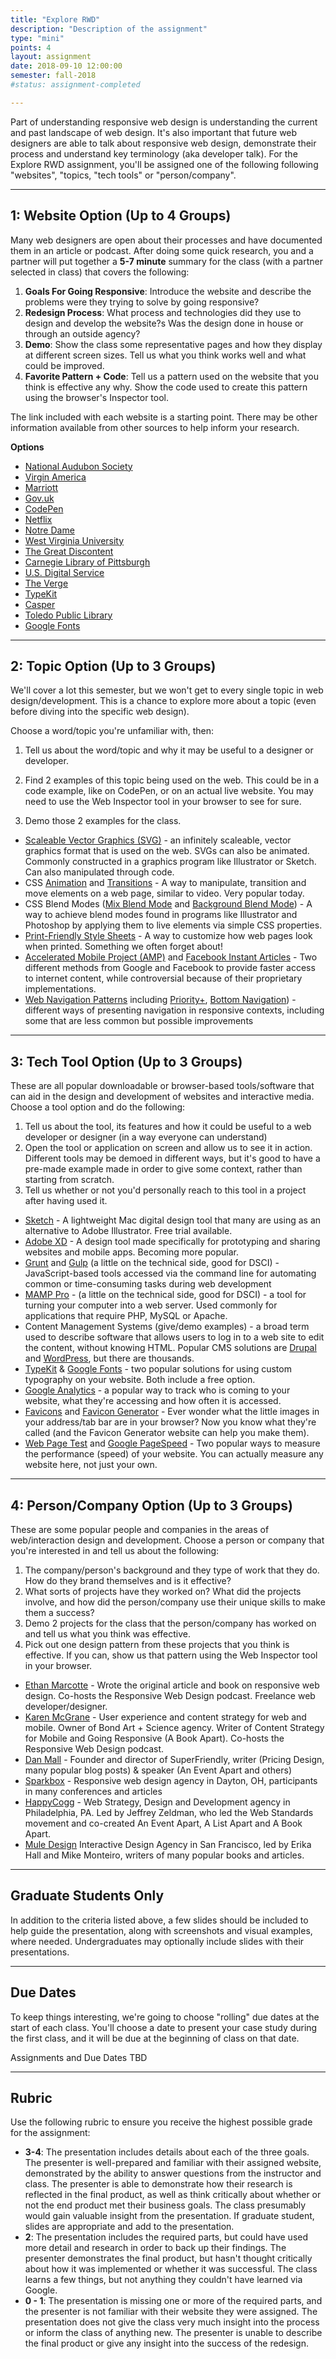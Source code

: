 ```yaml
---
title: "Explore RWD"
description: "Description of the assignment"
type: "mini"
points: 4
layout: assignment
date: 2018-09-10 12:00:00
semester: fall-2018
#status: assignment-completed

---
```


Part of understanding responsive web design is understanding the current and past landscape of web design.  It's also important that future web designers are able to talk about responsive web design, demonstrate their process and understand key terminology (aka developer talk). For the Explore RWD assignment, you'll be assigned one of the following following "websites", "topics, "tech tools" or "person/company".  

---

## 1: Website Option (Up to 4 Groups)

Many web designers are open about their processes and have documented them in an article or podcast.  After doing some quick research, you and a partner will put together a **5-7 minute** summary for the class (with a partner selected in class) that covers the following:

1.  **Goals For Going Responsive**:  Introduce the website and describe the problems were they trying to solve by going responsive?  
2.  **Redesign Process**: What process and technologies did they use to design and develop the website?s Was the design done in house or through an outside agency?
3.  **Demo**:  Show the class some representative pages and how they display at different screen sizes.  Tell us what you think works well and what could be improved.
4.  **Favorite Pattern + Code**:  Tell us a pattern used on the website that you think is effective any why.  Show the code used to create this pattern using the browser's Inspector tool.

The link included with each website is a starting point.  There may be other information available from other sources to help inform your research.

**Options**

* [National Audubon Society](http://muledesign.com/2015/02/birds)
* [Virgin America](http://www.wired.com/2014/06/the-super-slick-ux-of-virgin-americas-new-booking-site/)
* [Marriott](http://responsivewebdesign.com/podcast/marriott.html)
* [Gov.uk](https://gds.blog.gov.uk/2012/11/02/designing-for-different-devices/)
* [CodePen](http://codepen.seesparkbox.com)
* [Netflix](http://techblog.netflix.com/2014/03/the-netflix-signup-flow-our-journey-to.html)
* [Notre Dame](http://responsivewebdesign.com/podcast/notre-dame/)
* [West Virginia University](http://responsivewebdesign.com/podcast/wvu/)
* [The Great Discontent](http://responsivewebdesign.com/podcast/the-great-discontent/)
* [Carnegie Library of Pittsburgh](https://responsivewebdesign.com/podcast/carnegie-library-of-pittsburgh/)
* [U.S. Digital Service](https://responsivewebdesign.com/podcast/usds/)
* [The Verge](http://www.theverge.com/2016/11/1/13484656/verge-5th-anniversary-relaunch-2016)
* [TypeKit](https://responsivewebdesign.com/podcast/typekit/)
* [Casper](https://responsivewebdesign.com/podcast/casper/)
* [Toledo Public Library](https://responsivewebdesign.com/podcast/toledo-public-library/)
* [Google Fonts](https://responsivewebdesign.com/podcast/google-fonts/)

---

## 2: Topic Option (Up to 3 Groups)

We'll cover a lot this semester, but we won't get to every single topic in web design/development.  This is a chance to explore more about a topic (even before diving into the specific web design).  

Choose a word/topic you're unfamiliar with, then:

1. Tell us about the word/topic and why it may be useful to a designer or developer.  

2. Find 2 examples of this topic being used on the web.  This could be in a code example, like on CodePen, or on an actual live website.  You may need to use the Web Inspector tool in your browser to see for sure.

3. Demo those 2 examples for the class.

* [Scaleable Vector Graphics (SVG)](https://developer.mozilla.org/en-US/docs/Web/SVG) - an infinitely scaleable, vector graphics format that is used on the web.  SVGs can also be animated.  Commonly constructed in a graphics program like Illustrator or Sketch.  Can also manipulated through code.
* CSS [Animation](https://css-tricks.com/almanac/properties/a/animation/) and [Transitions](https://css-tricks.com/almanac/properties/t/transition/) - A way to manipulate, transition and move elements on a web page, similar to video.  Very popular today.
* CSS Blend Modes ([Mix Blend Mode](https://css-tricks.com/almanac/properties/m/mix-blend-mode/) and [Background Blend Mode](https://css-tricks.com/almanac/properties/b/background-blend-mode/)) - A way to achieve blend modes found in programs like Illustrator and Photoshop by applying them to live elements via simple CSS properties.
* [Print-Friendly Style Sheets](https://www.smashingmagazine.com/2011/11/how-to-set-up-a-print-style-sheet/) - A way to customize how web pages look when printed.  Something we often forget about!
* [Accelerated Mobile Project (AMP)](https://www.ampproject.org) and [Facebook Instant Articles](https://instantarticles.fb.com) - Two different methods from Google and Facebook to provide faster access to internet content, while controversial because of their proprietary implementations.
* [Web Navigation Patterns](http://bradfrost.com/blog/web/responsive-nav-patterns/) including [Priority+](https://css-tricks.com/diy-priority-plus-nav/), [Bottom Navigation](https://www.smashingmagazine.com/2016/11/the-golden-rules-of-mobile-navigation-design/)) - different ways of presenting navigation in responsive contexts, including some that are less common but possible improvements

---

## 3: Tech Tool Option (Up to 3 Groups)

These are all popular downloadable or browser-based tools/software that can aid in the design and development of websites and interactive media.  Choose a tool option and do the following:

1.  Tell us about the tool, its features and how it could be useful to a web developer or designer (in a way everyone can understand)
2.  Open the tool or application on screen and allow us to see it in action.  Different tools may be demoed in different ways, but it's good to have a pre-made example made in order to give some context, rather than starting from scratch.  
3.  Tell us whether or not you'd personally reach to this tool in a project after having used it.

* [Sketch](http://sketchapp.com) - A lightweight Mac digital design tool that many are using as an alternative to Adobe Illustrator.  Free trial available.
* [Adobe XD](http://www.adobe.com/products/experience-design.html) - A design tool made specifically for prototyping and sharing websites and mobile apps.  Becoming more popular.
* [Grunt](https://gruntjs.com) and [Gulp](https://gulpjs.com) (a little on the technical side, good for DSCI)  - JavaScript-based tools accessed via the command line for automating common or time-consuming tasks during web development
* [MAMP Pro](http://mamp.info) - (a little on the technical side, good for DSCI) - a tool for turning your computer into a web server.  Used commonly for applications that require PHP, MySQL or Apache.   
* Content Management Systems (give/demo examples) - a broad term used to describe software that allows users to log in to a web site to edit the content, without knowing HTML.  Popular CMS solutions are [Drupal](http://drupal.org) and [WordPress](http://www.wordpress.org), but there are thousands.
* [TypeKit](http://typekit.com) & [Google Fonts](https://fonts.google.com) - two popular solutions for using custom typography on your website.  Both include a free option.
* [Google Analytics](http://analytics.google.com) - a popular way to track who is coming to your website, what they're accessing and how often it is accessed.
* [Favicons](https://en.wikipedia.org/wiki/Favicon) and [Favicon Generator](https://realfavicongenerator.net) - Ever wonder what the little images in your address/tab bar are in your browser?  Now you know what they're called (and the Favicon Generator website can help you make them).
* [Web Page Test](http://webpagetest.org) and [Google PageSpeed](https://developers.google.com/speed/pagespeed/) - Two popular ways to measure the performance (speed) of your website.  You can actually measure any website here, not just your own.

---

## 4: Person/Company Option (Up to 3 Groups)

These are some popular people and companies in the areas of web/interaction design and development.  Choose a person or company that you're interested in and tell us about the following:

1.  The company/person's background and they type of work that they do.  How do they brand themselves and is it effective?
2.  What sorts of projects have they worked on?  What did the projects involve, and how did the person/company use their unique skills to make them a success?
3.  Demo 2 projects for the class that the person/company has worked on and tell us what you think was effective.  
4.  Pick out one design pattern from these projects that you think is effective.  If you can, show us that pattern using the Web Inspector tool in your browser.

* [Ethan Marcotte](https://ethanmarcotte.com/) - Wrote the original article and book on responsive web design.  Co-hosts the Responsive Web Design podcast.  Freelance web developer/designer.
* [Karen McGrane](https://karenmcgrane.com/) - User experience and content strategy for web and mobile.  Owner of Bond Art + Science agency.  Writer of Content Strategy for Mobile and Going Responsive (A Book Apart).  Co-hosts the Responsive Web Design podcast.
* [Dan Mall](http://danmall.me) - Founder and director of SuperFriendly, writer (Pricing Design, many popular blog posts) & speaker (An Event Apart and others)
* [Sparkbox](http://seesparkbox.com) - Responsive web design agency in Dayton, OH, participants in many conferences and articles
* [HappyCogg](http://happycog.com) - Web Strategy, Design and Development agency in Philadelphia, PA.  Led by Jeffrey Zeldman, who led the Web Standards movement and co-created An Event Apart, A List Apart and A Book Apart.
* [Mule Design](http://muledesign.com) Interactive Design Agency in San Francisco, led by Erika Hall and Mike Monteiro, writers of many popular books and articles.

---

## Graduate Students Only

In addition to the criteria listed above, a few slides should be included to help guide the presentation, along with screenshots and visual examples, where needed.  Undergraduates may optionally include slides with their presentations.

---

## Due Dates

To keep things interesting, we're going to choose "rolling" due dates at the start of each class.  You'll choose a date to present your case study during the first class, and it will be due at the beginning of class on that date.  

Assignments and Due Dates TBD

---

## Rubric

Use the following rubric to ensure you receive the highest possible grade for the assignment:

* **3-4**: The presentation includes details about each of the three goals.  The presenter is well-prepared and familiar with their assigned website, demonstrated by the ability to answer questions from the instructor and class.  The presenter is able to demonstrate how their research is reflected in the final product, as well as think critically about whether or not the end product met their business goals.  The class presumably would gain valuable insight from the presentation.  If graduate student, slides are appropriate and add to the presentation.
* **2**: The presentation includes the required parts, but could have used more detail and research in order to back up their findings.  The presenter demonstrates the final product, but hasn't thought critically about how it was implemented or whether it was successful.  The class learns a few things, but not anything they couldn't have learned via Google.
* **0 - 1**: The presentation is missing one or more of the required parts, and the presenter is not familiar with their website they were assigned.  The presentation does not give the class very much insight into the process or inform the class of anything new.  The presenter is unable to describe the final product or give any insight into the success of the redesign.
